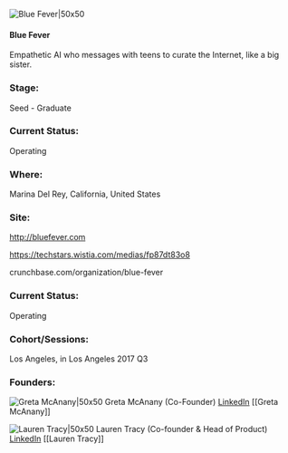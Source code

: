 

![Blue Fever|50x50](https://apimg.techstars.com/connect/images/image_files/5d71457334a60d6ee10000a2/original/logo_circle.png)

#### Blue Fever
Empathetic AI who messages with teens to curate the Internet, like a big sister.

### Stage: 
Seed - Graduate 

### Current Status: 
Operating

### Where:
Marina Del Rey, California, United States

### Site:
http://bluefever.com

https://techstars.wistia.com/medias/fp87dt83o8

crunchbase.com/organization/blue-fever

### Current Status: 
Operating

### Cohort/Sessions: 
Los Angeles, in Los Angeles 2017 Q3

### Founders: 

![Greta McAnany|50x50](https://apimg.techstars.com/connect/images/image_files/623532a21d115c0008c62b9a/original/73E62B1A-4CAB-47A9-8E45-25CD60659311_2.jpg) Greta McAnany (Co-Founder) [LinkedIn](https://linkedin.com/in/greta-mcanany-02803a33) [[Greta McAnany]]

![Lauren Tracy|50x50](https://apimg.techstars.com/connect/images/image_files/5948d95fc9aec7412f000009/original/LTblondehappy.jpg) Lauren Tracy (Co-founder & Head of Product) [LinkedIn](https://linkedin.com/in/laurentracy) [[Lauren Tracy]]


